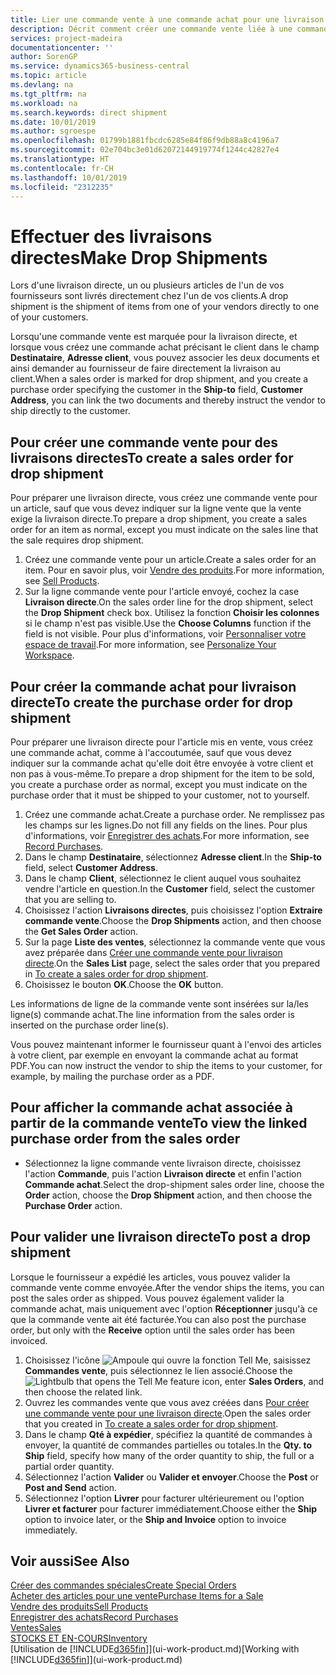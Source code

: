 ```yaml
---
title: Lier une commande vente à une commande achat pour une livraison directe | Microsoft Docs
description: Décrit comment créer une commande vente liée à une commande achat pour permettre la livraison directe du fournisseur au client.
services: project-madeira
documentationcenter: ''
author: SorenGP
ms.service: dynamics365-business-central
ms.topic: article
ms.devlang: na
ms.tgt_pltfrm: na
ms.workload: na
ms.search.keywords: direct shipment
ms.date: 10/01/2019
ms.author: sgroespe
ms.openlocfilehash: 01799b1881fbcdc6285e84f86f9db88a8c4196a7
ms.sourcegitcommit: 02e704bc3e01d62072144919774f1244c42827e4
ms.translationtype: HT
ms.contentlocale: fr-CH
ms.lasthandoff: 10/01/2019
ms.locfileid: "2312235"
---
```

# <a name="make-drop-shipments"></a><span data-ttu-id="56043-103">Effectuer des livraisons directes</span><span class="sxs-lookup"><span data-stu-id="56043-103">Make Drop Shipments</span></span>
<span data-ttu-id="56043-104">Lors d'une livraison directe, un ou plusieurs articles de l'un de vos fournisseurs sont livrés directement chez l'un de vos clients.</span><span class="sxs-lookup"><span data-stu-id="56043-104">A drop shipment is the shipment of items from one of your vendors directly to one of your customers.</span></span>

<span data-ttu-id="56043-105">Lorsqu'une commande vente est marquée pour la livraison directe, et lorsque vous créez une commande achat précisant le client dans le champ **Destinataire**, **Adresse client**, vous pouvez associer les deux documents et ainsi demander au fournisseur de faire directement la livraison au client.</span><span class="sxs-lookup"><span data-stu-id="56043-105">When a sales order is marked for drop shipment, and you create a purchase order specifying the customer in the **Ship-to** field, **Customer Address**, you can link the two documents and thereby instruct the vendor to ship directly to the customer.</span></span>

## <a name="to-create-a-sales-order-for-drop-shipment"></a><span data-ttu-id="56043-106">Pour créer une commande vente pour des livraisons directes</span><span class="sxs-lookup"><span data-stu-id="56043-106">To create a sales order for drop shipment</span></span>
<span data-ttu-id="56043-107">Pour préparer une livraison directe, vous créez une commande vente pour un article, sauf que vous devez indiquer sur la ligne vente que la vente exige la livraison directe.</span><span class="sxs-lookup"><span data-stu-id="56043-107">To prepare a drop shipment, you create a sales order for an item as normal, except you must indicate on the sales line that the sale requires drop shipment.</span></span>

1. <span data-ttu-id="56043-108">Créez une commande vente pour un article.</span><span class="sxs-lookup"><span data-stu-id="56043-108">Create a sales order for an item.</span></span> <span data-ttu-id="56043-109">Pour en savoir plus, voir [Vendre des produits](sales-how-sell-products.md).</span><span class="sxs-lookup"><span data-stu-id="56043-109">For more information, see [Sell Products](sales-how-sell-products.md).</span></span>
2. <span data-ttu-id="56043-110">Sur la ligne commande vente pour l'article envoyé, cochez la case **Livraison directe**.</span><span class="sxs-lookup"><span data-stu-id="56043-110">On the sales order line for the drop shipment, select the **Drop Shipment** check box.</span></span> <span data-ttu-id="56043-111">Utilisez la fonction **Choisir les colonnes** si le champ n'est pas visible.</span><span class="sxs-lookup"><span data-stu-id="56043-111">Use the **Choose Columns** function if the field is not visible.</span></span> <span data-ttu-id="56043-112">Pour plus d'informations, voir [Personnaliser votre espace de travail](ui-personalization-user.md).</span><span class="sxs-lookup"><span data-stu-id="56043-112">For more information, see [Personalize Your Workspace](ui-personalization-user.md).</span></span>

## <a name="to-create-the-purchase-order-for-drop-shipment"></a><span data-ttu-id="56043-113">Pour créer la commande achat pour livraison directe</span><span class="sxs-lookup"><span data-stu-id="56043-113">To create the purchase order for drop shipment</span></span>
<span data-ttu-id="56043-114">Pour préparer une livraison directe pour l'article mis en vente, vous créez une commande achat, comme à l'accoutumée, sauf que vous devez indiquer sur la commande achat qu'elle doit être envoyée à votre client et non pas à vous-même.</span><span class="sxs-lookup"><span data-stu-id="56043-114">To prepare a drop shipment for the item to be sold, you create a purchase order as normal, except you must indicate on the purchase order that it must be shipped to your customer, not to yourself.</span></span>

1. <span data-ttu-id="56043-115">Créez une commande achat.</span><span class="sxs-lookup"><span data-stu-id="56043-115">Create a purchase order.</span></span> <span data-ttu-id="56043-116">Ne remplissez pas les champs sur les lignes.</span><span class="sxs-lookup"><span data-stu-id="56043-116">Do not fill any fields on the lines.</span></span> <span data-ttu-id="56043-117">Pour plus d'informations, voir [Enregistrer des achats](purchasing-how-record-purchases.md).</span><span class="sxs-lookup"><span data-stu-id="56043-117">For more information, see [Record Purchases](purchasing-how-record-purchases.md).</span></span>
2. <span data-ttu-id="56043-118">Dans le champ **Destinataire**, sélectionnez **Adresse client**.</span><span class="sxs-lookup"><span data-stu-id="56043-118">In the **Ship-to** field, select **Customer Address**.</span></span>
3. <span data-ttu-id="56043-119">Dans le champ **Client**, sélectionnez le client auquel vous souhaitez vendre l'article en question.</span><span class="sxs-lookup"><span data-stu-id="56043-119">In the **Customer** field, select the customer that you are selling to.</span></span>
3. <span data-ttu-id="56043-120">Choisissez l'action **Livraisons directes**, puis choisissez l'option **Extraire commande vente**.</span><span class="sxs-lookup"><span data-stu-id="56043-120">Choose the **Drop Shipments** action, and then choose the **Get Sales Order** action.</span></span>
4. <span data-ttu-id="56043-121">Sur la page **Liste des ventes**, sélectionnez la commande vente que vous avez préparée dans [Créer une commande vente pour livraison directe](sales-how-drop-shipment.md#to-create-a-sales-order-for-drop-shipment).</span><span class="sxs-lookup"><span data-stu-id="56043-121">On the **Sales List** page, select the sales order that you prepared in [To create a sales order for drop shipment](sales-how-drop-shipment.md#to-create-a-sales-order-for-drop-shipment).</span></span>
5. <span data-ttu-id="56043-122">Choisissez le bouton **OK**.</span><span class="sxs-lookup"><span data-stu-id="56043-122">Choose the **OK** button.</span></span>

<span data-ttu-id="56043-123">Les informations de ligne de la commande vente sont insérées sur la/les ligne(s) commande achat.</span><span class="sxs-lookup"><span data-stu-id="56043-123">The line information from the sales order is inserted on the purchase order line(s).</span></span>

<span data-ttu-id="56043-124">Vous pouvez maintenant informer le fournisseur quant à l'envoi des articles à votre client, par exemple en envoyant la commande achat au format PDF.</span><span class="sxs-lookup"><span data-stu-id="56043-124">You can now instruct the vendor to ship the items to your customer, for example, by mailing the purchase order as a PDF.</span></span>     

## <a name="to-view-the-linked-purchase-order-from-the-sales-order"></a><span data-ttu-id="56043-125">Pour afficher la commande achat associée à partir de la commande vente</span><span class="sxs-lookup"><span data-stu-id="56043-125">To view the linked purchase order from the sales order</span></span>
* <span data-ttu-id="56043-126">Sélectionnez la ligne commande vente livraison directe, choisissez l'action **Commande**, puis l'action **Livraison directe** et enfin l'action **Commande achat**.</span><span class="sxs-lookup"><span data-stu-id="56043-126">Select the drop-shipment sales order line, choose the **Order** action, choose the **Drop Shipment** action, and then choose the **Purchase Order** action.</span></span>

## <a name="to-post-a-drop-shipment"></a><span data-ttu-id="56043-127">Pour valider une livraison directe</span><span class="sxs-lookup"><span data-stu-id="56043-127">To post a drop shipment</span></span>
<span data-ttu-id="56043-128">Lorsque le fournisseur a expédié les articles, vous pouvez valider la commande vente comme envoyée.</span><span class="sxs-lookup"><span data-stu-id="56043-128">After the vendor ships the items, you can post the sales order as shipped.</span></span> <span data-ttu-id="56043-129">Vous pouvez également valider la commande achat, mais uniquement avec l'option **Réceptionner** jusqu'à ce que la commande vente ait été facturée.</span><span class="sxs-lookup"><span data-stu-id="56043-129">You can also post the purchase order, but only with the **Receive** option until the sales order has been invoiced.</span></span>

1. <span data-ttu-id="56043-130">Choisissez l'icône ![Ampoule qui ouvre la fonction Tell Me](media/ui-search/search_small.png "Dites-moi ce que vous voulez faire"), saisissez **Commandes vente**, puis sélectionnez le lien associé.</span><span class="sxs-lookup"><span data-stu-id="56043-130">Choose the ![Lightbulb that opens the Tell Me feature](media/ui-search/search_small.png "Tell me what you want to do") icon, enter **Sales Orders**, and then choose the related link.</span></span>
2. <span data-ttu-id="56043-131">Ouvrez les commandes vente que vous avez créées dans [Pour créer une commande vente pour une livraison directe]().</span><span class="sxs-lookup"><span data-stu-id="56043-131">Open the sales order that you created in [To create a sales order for drop shipment]().</span></span>
3. <span data-ttu-id="56043-132">Dans le champ **Qté à expédier**, spécifiez la quantité de commandes à envoyer, la quantité de commandes partielles ou totales.</span><span class="sxs-lookup"><span data-stu-id="56043-132">In the **Qty. to Ship** field, specify how many of the order quantity to ship, the full or a partial order quantity.</span></span>
4. <span data-ttu-id="56043-133">Sélectionnez l'action **Valider** ou **Valider et envoyer**.</span><span class="sxs-lookup"><span data-stu-id="56043-133">Choose the **Post** or **Post and Send** action.</span></span>
5. <span data-ttu-id="56043-134">Sélectionnez l'option **Livrer** pour facturer ultérieurement ou l'option **Livrer et facturer** pour facturer immédiatement.</span><span class="sxs-lookup"><span data-stu-id="56043-134">Choose either the **Ship** option to invoice later, or the **Ship and Invoice** option to invoice immediately.</span></span>

## <a name="see-also"></a><span data-ttu-id="56043-135">Voir aussi</span><span class="sxs-lookup"><span data-stu-id="56043-135">See Also</span></span>
[<span data-ttu-id="56043-136">Créer des commandes spéciales</span><span class="sxs-lookup"><span data-stu-id="56043-136">Create Special Orders</span></span>](sales-how-to-create-special-orders.md)  
[<span data-ttu-id="56043-137">Acheter des articles pour une vente</span><span class="sxs-lookup"><span data-stu-id="56043-137">Purchase Items for a Sale</span></span>](purchasing-how-purchase-products-sale.md)  
[<span data-ttu-id="56043-138">Vendre des produits</span><span class="sxs-lookup"><span data-stu-id="56043-138">Sell Products</span></span>](sales-how-sell-products.md)  
[<span data-ttu-id="56043-139">Enregistrer des achats</span><span class="sxs-lookup"><span data-stu-id="56043-139">Record Purchases</span></span>](purchasing-how-record-purchases.md)  
[<span data-ttu-id="56043-140">Ventes</span><span class="sxs-lookup"><span data-stu-id="56043-140">Sales</span></span>](sales-manage-sales.md)  
[<span data-ttu-id="56043-141">STOCKS ET EN-COURS</span><span class="sxs-lookup"><span data-stu-id="56043-141">Inventory</span></span>](inventory-manage-inventory.md)  
<span data-ttu-id="56043-142">[Utilisation de [!INCLUDE[d365fin](includes/d365fin_md.md)]](ui-work-product.md)</span><span class="sxs-lookup"><span data-stu-id="56043-142">[Working with [!INCLUDE[d365fin](includes/d365fin_md.md)]](ui-work-product.md)</span></span>

